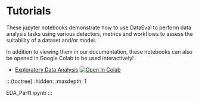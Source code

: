 Tutorials
=========

These jupyter notebooks demonstrate how to use DataEval to perform data analysis tasks using
various detectors, metrics and workflows to assess the suitability of a dataset and/or model.

In addition to viewing them in our documentation, these notebooks can also be opened in Google Colab to be used interactively!

- [Exploratory Data Analysis](EDA_Part1) [![Open In Colab][colab-badge]][eda-colab]

:::{toctree}
:hidden:
:maxdepth: 1

EDA_Part1.ipynb
:::

[colab-badge]: https://colab.research.google.com/assets/colab-badge.svg
[eda-colab]: https://colab.research.google.com/github/aria-ml/dataeval/blob/main/docs/tutorials/EDA_Part1.ipynb

